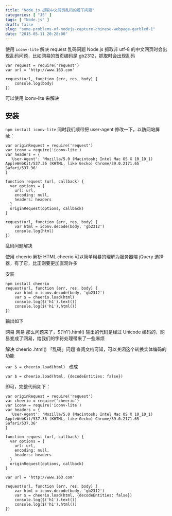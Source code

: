 ```yaml
---
title: "Node.js 抓取中文网页乱码的若干问题"
categories: [ "JS" ]
tags: [ "Node.js" ]
draft: false
slug: "some-problems-of-nodejs-capture-chinese-webpage-garbled-1"
date: "2015-05-11 20:28:00"
---
```


使用 `iconv-lite` 解决 request 乱码问题
Node.js 抓取非 utf-8 的中文网页时会出现乱码问题，比如网易的首页编码是 gb2312，抓取时会出现乱码

    var request = require('request')  
    var url = 'http://www.163.com'
    
    request(url, function (err, res, body) {  
        console.log(body)
    })

可以使用 iconv-lite 来解决

## 安装


<!--more-->


`npm install iconv-lite`
同时我们顺带把 user-agent 修改一下，以防网站屏蔽：

    var originRequest = require('request')  
    var iconv = require('iconv-lite')  
    var headers = {  
      'User-Agent': 'Mozilla/5.0 (Macintosh; Intel Mac OS X 10_10_1) AppleWebKit/537.36 (KHTML, like Gecko) Chrome/39.0.2171.65 Safari/537.36'
    }
    
    function request (url, callback) {  
      var options = {
        url: url,
        encoding: null,
        headers: headers
      }
      originRequest(options, callback)
    }
    
    request(url, function (err, res, body) {  
        var html = iconv.decode(body, 'gb2312')
        console.log(html)
    })

乱码问题解决

使用 cheerio 解析 HTML
cheerio 可以简单粗暴的理解为服务器端 jQuery 选择器，有了它，比正则要更加直观许多

安装

    npm install cheerio  
    request(url, function (err, res, body) {  
        var html = iconv.decode(body, 'gb2312')
        var $ = cheerio.load(html)
        console.log($('h1').text())
        console.log($('h1').html())
    })

输出如下

网易
&#x7F51;&#x6613;
那么问题来了，$('h1').html() 输出的代码是经过 Unicode 编码的，网易变成了&#x7F51;&#x6613;，给我们的字符处理带来了一些麻烦

解决 cheerio .html() 「乱码」问题
查阅文档可知，可以关闭这个转换实体编码的功能

`var $ = cheerio.load(html) ` 
改成

    var $ = cheerio.load(html, {decodeEntities: false})  

即可，完整代码如下：

    var originRequest = require('request')  
    var cheerio = require('cheerio')  
    var iconv = require('iconv-lite')  
    var headers = {  
      'User-Agent': 'Mozilla/5.0 (Macintosh; Intel Mac OS X 10_10_1) AppleWebKit/537.36 (KHTML, like Gecko) Chrome/39.0.2171.65 Safari/537.36'
    }
    
    function request (url, callback) {  
      var options = {
        url: url,
        encoding: null,
        headers: headers
      }
      originRequest(options, callback)
    }
    
    var url = 'http://www.163.com'
    
    request(url, function (err, res, body) {  
        var html = iconv.decode(body, 'gb2312')
        var $ = cheerio.load(html, {decodeEntities: false})
        console.log($('h1').text())
        console.log($('h1').html())
    })